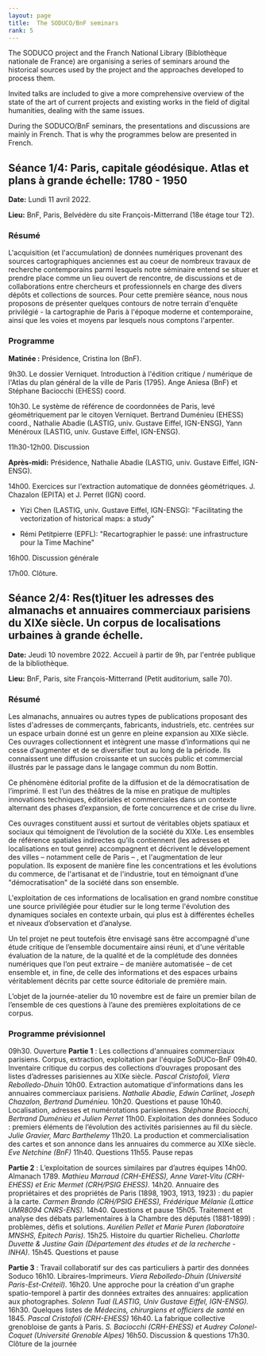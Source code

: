 ```yaml
---
layout: page
title:  The SODUCO/BnF seminars
rank: 5
---
```


The SODUCO project and the Franch National Library (Biblothèque nationale de France) are organising a series of seminars around the historical sources used by the project and the approaches developed to process them. 

Invited talks are included to give a more comprehensive overview of the state of the art of current projects and existing works in the field of digital humanities, dealing with the same issues. 

During the SODUCO/BnF seminars, the presentations and discussions are mainly in French. That is why the programmes below are presented in French.

## Séance 1/4: Paris, capitale géodésique. Atlas et plans à grande échelle: 1780 - 1950

**Date:** Lundi 11 avril 2022.

**Lieu:** BnF, Paris, Belvédère du site François-Mitterrand (18e étage tour T2).

### Résumé

L'acquisition (et l'accumulation) de données numériques provenant des sources cartographiques anciennes est au coeur de nombreux travaux de recherche contemporains parmi lesquels notre séminaire entend se situer et prendre place comme un lieu ouvert de rencontre, de discussions et de collaborations entre chercheurs et professionnels en charge des divers dépôts et collections de sources. Pour cette première séance, nous nous proposons de présenter quelques contours de notre terrain d'enquête privilégié - la cartographie de Paris à l'époque moderne et contemporaine, ainsi que les voies et moyens par lesquels nous comptons l'arpenter.

### Programme 

**Matinée :** Présidence, Cristina Ion (BnF).

9h30. Le dossier Verniquet. Introduction à l'édition critique / numérique de l'Atlas du plan général de la ville de Paris (1795).
Ange Aniesa (BnF) et Stéphane Baciocchi (EHESS) coord.

10h30. Le système de référence de coordonnées de Paris, levé géométriquement par le citoyen Verniquet.
Bertrand Duménieu (EHESS) coord., Nathalie Abadie (LASTIG, univ. Gustave Eiffel, IGN-ENSG), Yann Ménéroux (LASTIG, univ. Gustave Eiffel, IGN-ENSG).

11h30-12h00. Discussion

**Après-midi:** Présidence, Nathalie Abadie (LASTIG, univ. Gustave Eiffel, IGN-ENSG).

14h00. Exercices sur l'extraction automatique de données géométriques.
J. Chazalon (EPITA) et J. Perret (IGN) coord.

- Yizi Chen (LASTIG, univ. Gustave Eiffel, IGN-ENSG): "Facilitating the vectorization of historical maps: a study"

- Rémi Petitpierre (EPFL): "Recartographier le passé: une infrastructure pour la Time Machine"

16h00. Discussion générale

17h00. Clôture.

## Séance 2/4: Res(t)ituer les adresses des almanachs et annuaires commerciaux parisiens du XIXe siècle. Un corpus de localisations urbaines à grande échelle.

**Date:** Jeudi 10 novembre 2022. Accueil à partir de 9h, par l'entrée publique de la bibliothèque.

**Lieu:** BnF, Paris, site François-Mitterrand (Petit auditorium, salle 70).

### Résumé

Les almanachs, annuaires ou autres types de publications proposant des listes d'adresses de commerçants, fabricants, industriels, etc. centrées sur un espace urbain donné est un genre en pleine expansion au XIXe siècle. Ces ouvrages collectionnent et intègrent une masse d’informations qui ne cesse d’augmenter et de se diversifier tout au long de la période. Ils connaissent une diffusion croissante et un succès public et commercial illustrés par le passage dans le langage commun du nom Bottin. 

Ce phénomène éditorial profite de la diffusion et de la démocratisation de l’imprimé. Il est l’un des théâtres de la mise en pratique de multiples innovations techniques, éditoriales et commerciales dans un contexte alternant des phases d’expansion, de forte concurrence et de crise du livre. 

Ces ouvrages constituent aussi et surtout de véritables objets spatiaux et sociaux qui témoignent de l’évolution de la société du XIXe. Les ensembles de référence spatiales indirectes qu’ils contiennent (les adresses et localisations en tout genre) accompagnent et décrivent le développement des villes – notamment celle de Paris – , et l'augmentation de leur population. Ils exposent de manière fine les concentrations et les évolutions du commerce, de l'artisanat et de l'industrie, tout en témoignant d’une "démocratisation" de la société dans son ensemble. 

L'exploitation de ces informations de localisation en grand nombre constitue une source privilégiée pour étudier sur le long terme l'évolution des dynamiques sociales en contexte urbain, qui plus est à différentes échelles et niveaux d’observation et d’analyse. 

Un tel projet ne peut toutefois être envisagé sans être accompagné d'une étude critique de l’ensemble documentaire ainsi réuni, et d'une véritable évaluation de la nature, de la qualité et de la complétude des données numériques que l’on peut extraire – de manière automatisée – de cet ensemble et, in fine, de celle des informations et des espaces urbains véritablement décrits par cette source éditoriale de première main. 

L’objet de la journée-atelier du 10 novembre est de faire un premier bilan de l’ensemble de ces questions à l’aune des premières exploitations de ce corpus.

### Programme prévisionnel

09h30. Ouverture
**Partie 1** : Les collections d'annuaires commerciaux parisiens. Corpus, extraction, exploitation par l'équipe SoDUCo-BnF
09h40. Inventaire critique du corpus des collections d’ouvrages proposant des listes d’adresses parisiennes au XIXe siècle. *Pascal Cristofoli, Viera Rebolledo-Dhuin*
10h00. Extraction automatique d'informations dans les annuaires commerciaux parisiens. *Nathalie Abadie, Edwin Carlinet, Joseph Chazalon, Bertrand Duménieu.*
10h20. Questions et pause
10h40. Localisation, adresses et numérotations parisiennes. *Stéphane Baciocchi, Bertrand Duménieu et Julien Perret*
11h00. Exploitation des données Soduco : premiers éléments de l’évolution des activités parisiennes au fil du siècle. *Julie Gravier, Marc Barthelemy*
11h20. La production et commercialisation des cartes et son annonce dans les annuaires du commerce au XIXe siècle. *Eve Netchine (BnF)*
11h40. Questions 
11h55. Pause repas

**Partie 2** : L’exploitation de sources similaires par d’autres équipes
14h00. Almanach 1789. *Mathieu Marraud (CRH-EHESS), Anne Varet-Vitu (CRH-EHESS) et Eric Mermet  (CRH/PSIG EHESS).*
14h20. Annuaire des propriétaires et des propriétés de Paris (1898, 1903, 1913, 1923) : du papier à la carte. *Carmen Brando (CRH/PSIG EHESS), Frédérique Mélanie (Lattice UMR8094 CNRS-ENS).*
14h40. Questions et pause
15h05. Traitement et analyse des débats parlementaires à la Chambre des députés (1881-1899) : problèmes, défis et solutions. *Aurélien Pellet et Marie Puren (laboratoire MNSHS, Epitech Paris).*
15h25. Histoire du quartier Richelieu. *Charlotte Duvette & Justine Gain (Département des études et de la recherche - INHA).*
15h45. Questions et pause

**Partie 3** : Travail collaboratif sur des cas particuliers à partir des données Soduco
16h10. Libraires-Imprimeurs. *Viera Rebolledo-Dhuin (Université Paris-Est-Créteil).*
16h20. Une approche pour la création d'un graphe spatio-temporel à partir des données extraites des annuaires: application aux photographes. *Solenn Tual (LASTIG, Univ Gustave Eiffel, IGN-ENSG).*
16h30. Quelques listes de *Médecins, chirurgiens et officiers de santé* en 1845. *Pascal Cristofoli (CRH-EHESS)*
16h40. La fabrique collective grenobloise de gants à Paris. *S. Baciocchi (CRH-EHESS) et Audrey Colonel-Coquet (Université Grenoble Alpes)*
16h50. Discussion & questions
17h30. Clôture de la journée 




